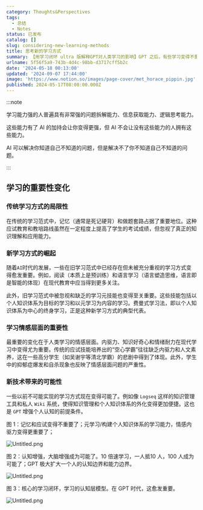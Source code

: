```yaml
---
category: Thoughts&Perspectives
tags:
  - 总结
  - Notes
status: 已发布
catalog: []
slug: considering-new-learning-methods
title: 思考新的学习方式
summary: 【用学习闭环 ultra 版解释GPT对人类学习的影响】GPT 之后，有些学习变得不重要了，有些学习变得更重要了，有些学习从不可能变成可能了。
urlname: 5f56f5a9-743b-4d4c-98bb-d3717cff5b2c
date: '2024-05-18 00:13:00'
updated: '2024-09-07 17:44:00'
image: 'https://www.notion.so/images/page-cover/met_horace_pippin.jpg'
published: 2024-05-17T08:00:00.000Z
---
```


:::note


学习能力强的人普遍具有非常强的问题拆解能力、信息获取能力、逻辑思考能力。


这些能力有了 AI 的加持会让你变得更强，但 AI 不会让没有这些能力的人拥有这些能力。


AI 可以解决你知道自己不知道的问题，但是解决不了你不知道自己不知道的问题。


:::


## 学习的重要性变化


### 传统学习方式的局限性


在传统的学习范式中，记忆（通常是死记硬背）和做题套路占据了重要地位。这种应试教育和教培路线虽然在一定程度上提高了学生的考试成绩，但忽视了真正的知识理解和应用能力。


### 新学习方式的崛起


随着`AI`时代的发展，一些在旧学习范式中已经存在但未被充分重视的学习方式变得愈发重要。例如，阅读（本质上是预训练）和语言学习（语言塑造思维，语言即是智能的体现）在现代教育中应当得到更多关注。


此外，旧学习范式中被忽视和缺乏的学习元技能也变得至关重要。这些技能包括以个人知识体系为目标的学习和以元学习为内容的学习。费曼式学习法，即以个人知识体系为中心的终身学习，正是这种新学习方式的典型代表。


### 学习情感层面的重要性


最重要的变化在于人类学习的情感层面。内驱力、知识好奇心和情绪耐力在现代学习中变得尤为重要。传统的应试技能培养出的“空心学霸”往往缺乏内驱力和人文素养，这在一些高分学生（如吴谢宇等清北学霸）的悲剧中得到了体现。此外，学生中的抑郁症爆发和自杀现象也反映了情感层面问题的严重性。


### 新技术带来的可能性


一些以前不可能实现的学习方式现在变得可能了。例如像 `Logseq` 这样的知识管理工具和私人 `Wiki` 系统，使得知识管理和个人知识体系的外化变得更加便捷。这也是 `GPT` 增强个人认知的前提条件。


图 1：记忆和应试变得不重要了；元学习/构建个人知识体系的学习能力，情感内驱力变得更重要了；


![Untitled.png](https://prod-files-secure.s3.us-west-2.amazonaws.com/5d24fe63-e567-4804-86f9-9fdc62e13082/a8319b77-00b3-43d9-9f99-e58187f20cfe/Untitled.png?X-Amz-Algorithm=AWS4-HMAC-SHA256&X-Amz-Content-Sha256=UNSIGNED-PAYLOAD&X-Amz-Credential=ASIAZI2LB466433TCX4N%2F20250227%2Fus-west-2%2Fs3%2Faws4_request&X-Amz-Date=20250227T053909Z&X-Amz-Expires=3600&X-Amz-Security-Token=IQoJb3JpZ2luX2VjEDYaCXVzLXdlc3QtMiJHMEUCIC5GdbjYZ448joFsOw%2Fq7MMDyWUCtM2dDNy4hAw8sA1TAiEAivzKCV8%2BxZdVrF0KRzy63PRL4%2FLKovaYoYMNkT3cVcoq%2FwMIbhAAGgw2Mzc0MjMxODM4MDUiDHRIkcCaRFDbMTW3rCrcAxgXAtq6Qait6J4jWCHX%2BAxwIp9N%2Fipj6VFLIDKgaxTKb0sZ2wfonOUlDV%2BYjgWf15qbga6R%2Bj8z6O7kr%2Ba2Xf4tZOrW5S37INrsoY5ntMhuyszIzMisjM49Ia1co%2FgiZVFWw7XAWo3XHunIwYgXCN%2B057uCtgu4JSxEV0CbZxBYajT5uTU6eaMyy0kY%2FEIWE7W0EngVASY%2Bbc7n8dBlMxdg7k%2F9lmHHV6U5f9OWMrNC0OEPJbDhiqgKCyA9fVPaBI9VVTw%2FdfJpQt%2BURTaBVBJhgEFk9yDkSjwmab1ueC1PbgE78aDqapmg%2FCOxGuI3%2BOBwBCxvLf7%2BqU5dq3lfvxp54UsSx%2BrjwS4X3rqZDdu%2FFqgnaWABH6DxidJ%2BTD165JZR9K87qwD8U7uLWk%2BYf%2FHRk%2Bid6o9CWnlR5OFVuMShzP7cKXiB%2FCKxYboa0xD8h9N5grgau4z%2BSQXwrSFPt5niVLYldKH0J4i2w0f0jF0tblUOtP%2BH7pekJuP7gqUkzeDhOdJ6e1nqQH%2Fu6hP8Q72vwvdBmiWcJcnWxdQP0pczgRGcvxqoBvzdVSMaXTOYWV9UH%2B4oTgc%2F6IFu%2B51qtMTZS9tMEcuSzhUbp%2FQ%2FfcFRXr8T9rCuRYw8Qa8rMN7s%2F70GOqUB1KK1c2qGNst9DyLH%2Fr6uuRUtkFetUFQPoGhgfJF%2BvmNMcjiGXsqdyCYaHTk%2BAGikwHl61U3KFxcP7v%2BzOqZ90SZ2c0AXPnfkrr9YffGKoNPKHDKa1pF0FBWNjBUvFzdR1r5VV%2FX2mNaztB4jFWMwGhNRcBU%2BYTp5eIFyADhFk8k5h7%2F%2FuwIN92LL127YmxtCYeAAgo34xIXg%2BEZFcjlv8pTOBZ%2BH&X-Amz-Signature=4ab1e48dedbb4dfc44c5186f32279beb1824978af8dd9c4713315834d99bf5de&X-Amz-SignedHeaders=host&x-id=GetObject)


图 2：认知增强，大脑增强成为可能了。10 倍速学习，一人抵10 人，100 人成为可能了；GPT 极大扩大一个人的认知边界和能力边界。


![Untitled.png](https://prod-files-secure.s3.us-west-2.amazonaws.com/5d24fe63-e567-4804-86f9-9fdc62e13082/e195b372-4d2b-479c-9e75-1be4e2c1412e/Untitled.png?X-Amz-Algorithm=AWS4-HMAC-SHA256&X-Amz-Content-Sha256=UNSIGNED-PAYLOAD&X-Amz-Credential=ASIAZI2LB466433TCX4N%2F20250227%2Fus-west-2%2Fs3%2Faws4_request&X-Amz-Date=20250227T053909Z&X-Amz-Expires=3600&X-Amz-Security-Token=IQoJb3JpZ2luX2VjEDYaCXVzLXdlc3QtMiJHMEUCIC5GdbjYZ448joFsOw%2Fq7MMDyWUCtM2dDNy4hAw8sA1TAiEAivzKCV8%2BxZdVrF0KRzy63PRL4%2FLKovaYoYMNkT3cVcoq%2FwMIbhAAGgw2Mzc0MjMxODM4MDUiDHRIkcCaRFDbMTW3rCrcAxgXAtq6Qait6J4jWCHX%2BAxwIp9N%2Fipj6VFLIDKgaxTKb0sZ2wfonOUlDV%2BYjgWf15qbga6R%2Bj8z6O7kr%2Ba2Xf4tZOrW5S37INrsoY5ntMhuyszIzMisjM49Ia1co%2FgiZVFWw7XAWo3XHunIwYgXCN%2B057uCtgu4JSxEV0CbZxBYajT5uTU6eaMyy0kY%2FEIWE7W0EngVASY%2Bbc7n8dBlMxdg7k%2F9lmHHV6U5f9OWMrNC0OEPJbDhiqgKCyA9fVPaBI9VVTw%2FdfJpQt%2BURTaBVBJhgEFk9yDkSjwmab1ueC1PbgE78aDqapmg%2FCOxGuI3%2BOBwBCxvLf7%2BqU5dq3lfvxp54UsSx%2BrjwS4X3rqZDdu%2FFqgnaWABH6DxidJ%2BTD165JZR9K87qwD8U7uLWk%2BYf%2FHRk%2Bid6o9CWnlR5OFVuMShzP7cKXiB%2FCKxYboa0xD8h9N5grgau4z%2BSQXwrSFPt5niVLYldKH0J4i2w0f0jF0tblUOtP%2BH7pekJuP7gqUkzeDhOdJ6e1nqQH%2Fu6hP8Q72vwvdBmiWcJcnWxdQP0pczgRGcvxqoBvzdVSMaXTOYWV9UH%2B4oTgc%2F6IFu%2B51qtMTZS9tMEcuSzhUbp%2FQ%2FfcFRXr8T9rCuRYw8Qa8rMN7s%2F70GOqUB1KK1c2qGNst9DyLH%2Fr6uuRUtkFetUFQPoGhgfJF%2BvmNMcjiGXsqdyCYaHTk%2BAGikwHl61U3KFxcP7v%2BzOqZ90SZ2c0AXPnfkrr9YffGKoNPKHDKa1pF0FBWNjBUvFzdR1r5VV%2FX2mNaztB4jFWMwGhNRcBU%2BYTp5eIFyADhFk8k5h7%2F%2FuwIN92LL127YmxtCYeAAgo34xIXg%2BEZFcjlv8pTOBZ%2BH&X-Amz-Signature=7a27e1fabb4adf0dec90b91fae94c7b2d732f4cd1dcf350bb4c2193eb672b914&X-Amz-SignedHeaders=host&x-id=GetObject)


图 3：核心的学习闭环，学习的认知层模型。在 GPT 时代，这愈发重要。


![Untitled.png](https://prod-files-secure.s3.us-west-2.amazonaws.com/5d24fe63-e567-4804-86f9-9fdc62e13082/57f2a38d-97b9-407e-baa1-8fecb8348e87/Untitled.png?X-Amz-Algorithm=AWS4-HMAC-SHA256&X-Amz-Content-Sha256=UNSIGNED-PAYLOAD&X-Amz-Credential=ASIAZI2LB466433TCX4N%2F20250227%2Fus-west-2%2Fs3%2Faws4_request&X-Amz-Date=20250227T053909Z&X-Amz-Expires=3600&X-Amz-Security-Token=IQoJb3JpZ2luX2VjEDYaCXVzLXdlc3QtMiJHMEUCIC5GdbjYZ448joFsOw%2Fq7MMDyWUCtM2dDNy4hAw8sA1TAiEAivzKCV8%2BxZdVrF0KRzy63PRL4%2FLKovaYoYMNkT3cVcoq%2FwMIbhAAGgw2Mzc0MjMxODM4MDUiDHRIkcCaRFDbMTW3rCrcAxgXAtq6Qait6J4jWCHX%2BAxwIp9N%2Fipj6VFLIDKgaxTKb0sZ2wfonOUlDV%2BYjgWf15qbga6R%2Bj8z6O7kr%2Ba2Xf4tZOrW5S37INrsoY5ntMhuyszIzMisjM49Ia1co%2FgiZVFWw7XAWo3XHunIwYgXCN%2B057uCtgu4JSxEV0CbZxBYajT5uTU6eaMyy0kY%2FEIWE7W0EngVASY%2Bbc7n8dBlMxdg7k%2F9lmHHV6U5f9OWMrNC0OEPJbDhiqgKCyA9fVPaBI9VVTw%2FdfJpQt%2BURTaBVBJhgEFk9yDkSjwmab1ueC1PbgE78aDqapmg%2FCOxGuI3%2BOBwBCxvLf7%2BqU5dq3lfvxp54UsSx%2BrjwS4X3rqZDdu%2FFqgnaWABH6DxidJ%2BTD165JZR9K87qwD8U7uLWk%2BYf%2FHRk%2Bid6o9CWnlR5OFVuMShzP7cKXiB%2FCKxYboa0xD8h9N5grgau4z%2BSQXwrSFPt5niVLYldKH0J4i2w0f0jF0tblUOtP%2BH7pekJuP7gqUkzeDhOdJ6e1nqQH%2Fu6hP8Q72vwvdBmiWcJcnWxdQP0pczgRGcvxqoBvzdVSMaXTOYWV9UH%2B4oTgc%2F6IFu%2B51qtMTZS9tMEcuSzhUbp%2FQ%2FfcFRXr8T9rCuRYw8Qa8rMN7s%2F70GOqUB1KK1c2qGNst9DyLH%2Fr6uuRUtkFetUFQPoGhgfJF%2BvmNMcjiGXsqdyCYaHTk%2BAGikwHl61U3KFxcP7v%2BzOqZ90SZ2c0AXPnfkrr9YffGKoNPKHDKa1pF0FBWNjBUvFzdR1r5VV%2FX2mNaztB4jFWMwGhNRcBU%2BYTp5eIFyADhFk8k5h7%2F%2FuwIN92LL127YmxtCYeAAgo34xIXg%2BEZFcjlv8pTOBZ%2BH&X-Amz-Signature=622da65e63d7a3ab49b07b9c72ad20ccc61a654b43a3b0e5ac12c3dc9741334d&X-Amz-SignedHeaders=host&x-id=GetObject)

